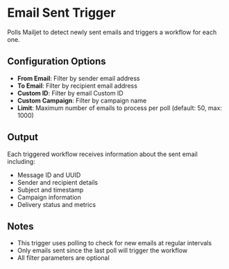 # Email Sent Trigger

Polls Mailjet to detect newly sent emails and triggers a workflow for each one.

## Configuration Options

- **From Email**: Filter by sender email address
- **To Email**: Filter by recipient email address
- **Custom ID**: Filter by email Custom ID
- **Custom Campaign**: Filter by campaign name
- **Limit**: Maximum number of emails to process per poll (default: 50, max: 1000)

## Output

Each triggered workflow receives information about the sent email including:
- Message ID and UUID
- Sender and recipient details
- Subject and timestamp
- Campaign information
- Delivery status and metrics

## Notes

- This trigger uses polling to check for new emails at regular intervals
- Only emails sent since the last poll will trigger the workflow
- All filter parameters are optional